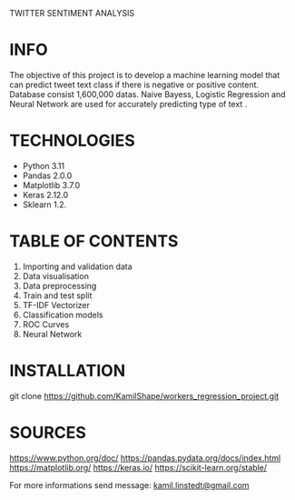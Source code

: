 TWITTER SENTIMENT ANALYSIS

# INFO
The objective of this project is to develop a machine learning model that can predict tweet text class if there is negative or positive content. 
Database consist 1,600,000 datas. Naive Bayess, Logistic Regression and Neural Network are used for accurately predicting type of text .

# TECHNOLOGIES
* Python 3.11
* Pandas 2.0.0
* Matplotlib 3.7.0
* Keras 2.12.0
* Sklearn 1.2.

# TABLE OF CONTENTS
1. Importing and validation data
2. Data visualisation
3. Data preprocessing
4. Train and test split
5. TF-IDF Vectorizer
6. Classification models
7. ROC Curves
8. Neural Network

# INSTALLATION
git clone https://github.com/KamilShape/workers_regression_project.git

# SOURCES
https://www.python.org/doc/
https://pandas.pydata.org/docs/index.html
https://matplotlib.org/
https://keras.io/
https://scikit-learn.org/stable/


For more informations send message: kamil.linstedt@gmail.com
